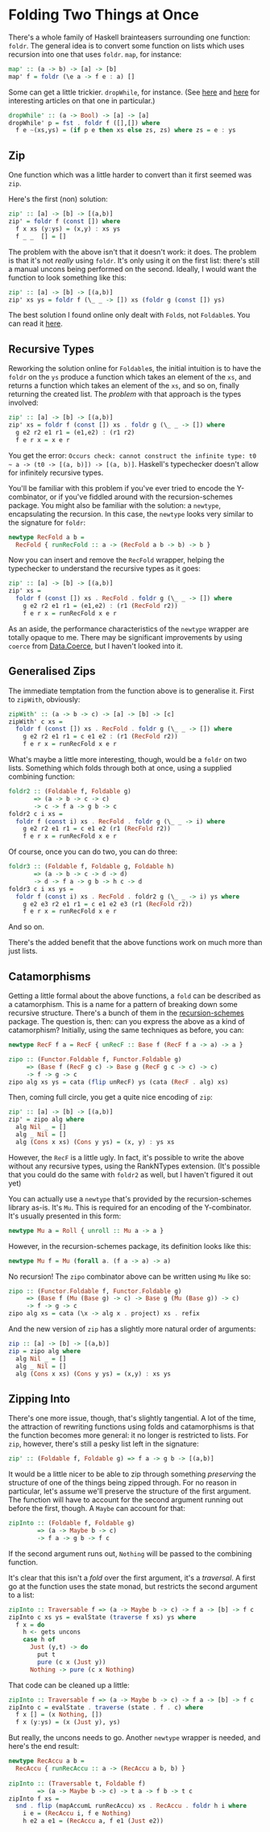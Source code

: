 # Folding Two Things at Once

There's a whole family of Haskell brainteasers surrounding one function: `foldr`. The general idea is to convert some function on lists which uses recursion into one that uses `foldr`. `map`, for instance:

```haskell
map' :: (a -> b) -> [a] -> [b]
map' f = foldr (\e a -> f e : a) []
```

Some can get a little trickier. `dropWhile`, for instance. (See [here](https://wiki.haskell.org/wikiupload/1/14/TMR-Issue6.pdf) and [here](http://www.cs.nott.ac.uk/~pszgmh/fold.pdf) for interesting articles on that one in particular.)

```haskell
dropWhile' :: (a -> Bool) -> [a] -> [a]
dropWhile' p = fst . foldr f ([],[]) where
  f e ~(xs,ys) = (if p e then xs else zs, zs) where zs = e : ys
```

## Zip ##

One function which was a little harder to convert than it first seemed was `zip`.

Here's the first (non) solution:

```haskell
zip' :: [a] -> [b] -> [(a,b)]
zip' = foldr f (const []) where
  f x xs (y:ys) = (x,y) : xs ys
  f _ _  [] = []
```

The problem with the above isn't that it doesn't work: it does. The problem is that it's not *really* using `foldr`. It's only using it on the first list: there's still a manual uncons being performed on the second. Ideally, I would want the function to look something like this:

```haskell
zip' :: [a] -> [b] -> [(a,b)]
zip' xs ys = foldr f (\_ _ -> []) xs (foldr g (const []) ys)
```

The best solution I found online only dealt with `Fold`s, not `Foldable`s. You can read it [here](http://okmij.org/ftp/Haskell/zip-folds.lhs). 

## Recursive Types ##

Reworking the solution online for `Foldable`s, the initial intuition is to have the `foldr` on the `ys` produce a function which takes an element of the `xs`, and returns a function which takes an element of the `xs`, and so on, finally returning the created list. The *problem* with that approach is the types involved:

```haskell
zip' :: [a] -> [b] -> [(a,b)]
zip' xs = foldr f (const []) xs . foldr g (\_ _ -> []) where
  g e2 r2 e1 r1 = (e1,e2) : (r1 r2)
  f e r x = x e r
```

You get the error: `Occurs check: cannot construct the infinite type: t0 ~ a -> (t0 -> [(a, b)]) -> [(a, b)]`. Haskell's typechecker doesn't allow for infinitely recursive types. 

You'll be familiar with this problem if you've ever tried to encode the Y-combinator, or if you've fiddled around with the recursion-schemes package. You might also be familiar with the solution: a `newtype`, encapsulating the recursion. In this case, the `newtype` looks very similar to the signature for `foldr`:

```haskell
newtype RecFold a b = 
  RecFold { runRecFold :: a -> (RecFold a b -> b) -> b }
```

Now you can insert and remove the `RecFold` wrapper, helping the typechecker to understand the recursive types as it goes:

```haskell
zip' :: [a] -> [b] -> [(a,b)]
zip' xs =
  foldr f (const []) xs . RecFold . foldr g (\_ _ -> []) where
    g e2 r2 e1 r1 = (e1,e2) : (r1 (RecFold r2))
    f e r x = runRecFold x e r
```

As an aside, the performance characteristics of the `newtype` wrapper are totally opaque to me. There may be significant improvements by using `coerce` from [Data.Coerce](https://hackage.haskell.org/package/base-4.8.2.0/docs/Data-Coerce.html), but I haven't looked into it.

## Generalised Zips ##

The immediate temptation from the function above is to generalise it. First to `zipWith`, obviously:

```haskell
zipWith' :: (a -> b -> c) -> [a] -> [b] -> [c]
zipWith' c xs =
  foldr f (const []) xs . RecFold . foldr g (\_ _ -> []) where
    g e2 r2 e1 r1 = c e1 e2 : (r1 (RecFold r2))
    f e r x = runRecFold x e r
```

What's maybe a little more interesting, though, would be a `foldr` on two lists. Something which folds through both at once, using a supplied combining function:

```haskell
foldr2 :: (Foldable f, Foldable g)
       => (a -> b -> c -> c)
       -> c -> f a -> g b -> c
foldr2 c i xs =
  foldr f (const i) xs . RecFold . foldr g (\_ _ -> i) where
    g e2 r2 e1 r1 = c e1 e2 (r1 (RecFold r2))
    f e r x = runRecFold x e r
```

Of course, once you can do two, you can do three:

```haskell
foldr3 :: (Foldable f, Foldable g, Foldable h)
       => (a -> b -> c -> d -> d)
       -> d -> f a -> g b -> h c -> d
foldr3 c i xs ys =
  foldr f (const i) xs . RecFold . foldr2 g (\_ _ -> i) ys where
    g e2 e3 r2 e1 r1 = c e1 e2 e3 (r1 (RecFold r2))
    f e r x = runRecFold x e r
```

And so on.

There's the added benefit that the above functions work on much more than just lists.

## Catamorphisms ##

Getting a little formal about the above functions, a `fold` can be described as a catamorphism. This is a name for a pattern of breaking down some recursive structure. There's a bunch of them in the [recursion-schemes](https://hackage.haskell.org/package/recursion-schemes-4.1.2/docs/Data-Functor-Foldable.html) package. The question is, then: can you express the above as a kind of catamorphism? Initially, using the same techniques as before, you can:

```haskell
newtype RecF f a = RecF { unRecF :: Base f (RecF f a -> a) -> a }

zipo :: (Functor.Foldable f, Functor.Foldable g)
     => (Base f (RecF g c) -> Base g (RecF g c -> c) -> c)
     -> f -> g -> c
zipo alg xs ys = cata (flip unRecF) ys (cata (RecF . alg) xs)
```

Then, coming full circle, you get a quite nice encoding of `zip`:

```haskell
zip' :: [a] -> [b] -> [(a,b)]
zip' = zipo alg where
  alg Nil _ = []
  alg _ Nil = []
  alg (Cons x xs) (Cons y ys) = (x, y) : ys xs
```

However, the `RecF` is a little ugly. In fact, it's possible to write the above without any recursive types, using the RankNTypes extension. (It's possible that you could do the same with `foldr2` as well, but I haven't figured it out yet)

You can actually use a `newtype` that's provided by the recursion-schemes library as-is. It's `Mu`. This is required for an encoding of the Y-combinator. It's usually presented in this form:

```haskell
newtype Mu a = Roll { unroll :: Mu a -> a }
```

However, in the recursion-schemes package, its definition looks like this:

```haskell
newtype Mu f = Mu (forall a. (f a -> a) -> a)
```

No recursion! The `zipo` combinator above can be written using `Mu` like so:

```haskell
zipo :: (Functor.Foldable f, Functor.Foldable g)
     => (Base f (Mu (Base g) -> c) -> Base g (Mu (Base g)) -> c)
     -> f -> g -> c
zipo alg xs = cata (\x -> alg x . project) xs . refix
```

And the new version of `zip` has a slightly more natural order of arguments:

```haskell
zip :: [a] -> [b] -> [(a,b)]
zip = zipo alg where
  alg Nil _ = []
  alg _ Nil = []
  alg (Cons x xs) (Cons y ys) = (x,y) : xs ys
```
## Zipping Into ##

There's one more issue, though, that's slightly tangential. A lot of the time, the attraction of rewriting functions using folds and catamorphisms is that the function becomes more general: it no longer is restricted to lists. For `zip`, however, there's still a pesky list left in the signature:

```haskell
zip' :: (Foldable f, Foldable g) => f a -> g b -> [(a,b)]
```

It would be a little nicer to be able to zip through something *preserving* the structure of one of the things being zipped through. For no reason in particular, let's assume we'll preserve the structure of the first argument. The function will have to account for the second argument running out before the first, though. A `Maybe` can account for that:

```haskell
zipInto :: (Foldable f, Foldable g) 
        => (a -> Maybe b -> c) 
        -> f a -> g b -> f c
```

If the second argument runs out, `Nothing` will be passed to the combining function.

It's clear that this isn't a *fold* over the first argument, it's a *traversal*. A first go at the function uses the state monad, but restricts the second argument to a list:

```haskell
zipInto :: Traversable f => (a -> Maybe b -> c) -> f a -> [b] -> f c
zipInto c xs ys = evalState (traverse f xs) ys where
  f x = do
    h <- gets uncons
    case h of 
      Just (y,t) -> do 
        put t
        pure (c x (Just y))
      Nothing -> pure (c x Nothing)
```

That code can be cleaned up a little:

```haskell
zipInto :: Traversable f => (a -> Maybe b -> c) -> f a -> [b] -> f c
zipInto c = evalState . traverse (state . f . c) where
  f x [] = (x Nothing, [])
  f x (y:ys) = (x (Just y), ys)
```

But really, the uncons needs to go. Another `newtype` wrapper is needed, and here's the end result:

```haskell
newtype RecAccu a b =
  RecAccu { runRecAccu :: a -> (RecAccu a b, b) }
  
zipInto :: (Traversable t, Foldable f)
        => (a -> Maybe b -> c) -> t a -> f b -> t c
zipInto f xs =
  snd . flip (mapAccumL runRecAccu) xs . RecAccu . foldr h i where
    i e = (RecAccu i, f e Nothing)
    h e2 a e1 = (RecAccu a, f e1 (Just e2))
```
